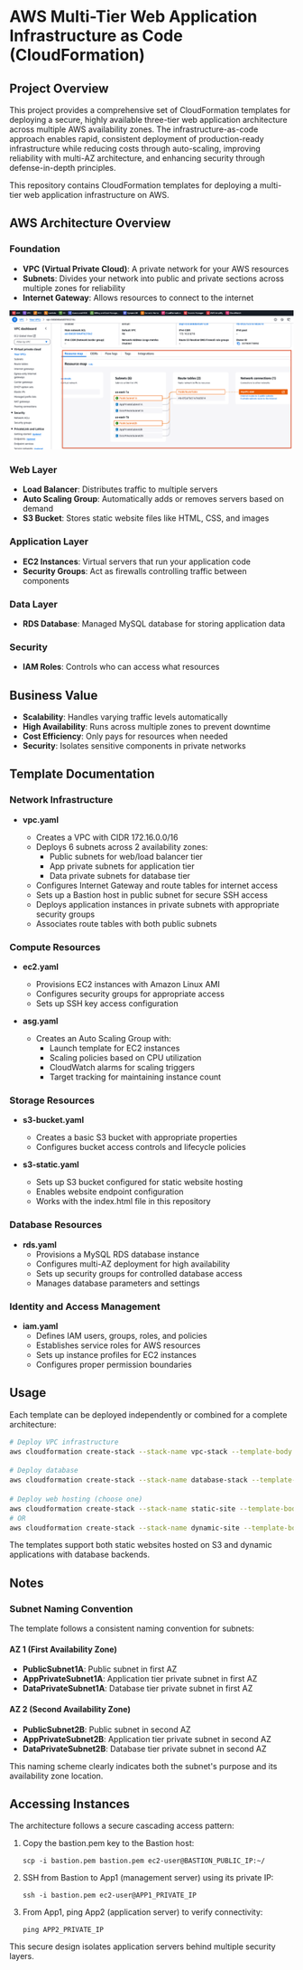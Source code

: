 # AWS Multi-Tier Web Application Infrastructure as Code (CloudFormation)

## Project Overview

This project provides a comprehensive set of CloudFormation templates for deploying a secure, highly available three-tier web application architecture across multiple AWS availability zones.
The infrastructure-as-code approach enables rapid, consistent deployment of production-ready infrastructure while reducing costs through auto-scaling, improving reliability with multi-AZ architecture, and enhancing security through defense-in-depth principles.

This repository contains CloudFormation templates for deploying a multi-tier web application infrastructure on AWS.

## AWS Architecture Overview

### Foundation

- **VPC (Virtual Private Cloud)**: A private network for your AWS resources
- **Subnets**: Divides your network into public and private sections across multiple zones for reliability
- **Internet Gateway**: Allows resources to connect to the internet

![VPC Architecture](public/images/vpc.png)

### Web Layer

- **Load Balancer**: Distributes traffic to multiple servers
- **Auto Scaling Group**: Automatically adds or removes servers based on demand
- **S3 Bucket**: Stores static website files like HTML, CSS, and images

### Application Layer

- **EC2 Instances**: Virtual servers that run your application code
- **Security Groups**: Act as firewalls controlling traffic between components

### Data Layer

- **RDS Database**: Managed MySQL database for storing application data

### Security

- **IAM Roles**: Controls who can access what resources

## Business Value

- **Scalability**: Handles varying traffic levels automatically
- **High Availability**: Runs across multiple zones to prevent downtime
- **Cost Efficiency**: Only pays for resources when needed
- **Security**: Isolates sensitive components in private networks

## Template Documentation

### Network Infrastructure

- **vpc.yaml**

  - Creates a VPC with CIDR 172.16.0.0/16
  - Deploys 6 subnets across 2 availability zones:
    - Public subnets for web/load balancer tier
    - App private subnets for application tier
    - Data private subnets for database tier
  - Configures Internet Gateway and route tables for internet access
  - Sets up a Bastion host in public subnet for secure SSH access
  - Deploys application instances in private subnets with appropriate security groups
  - Associates route tables with both public subnets

### Compute Resources

- **ec2.yaml**

  - Provisions EC2 instances with Amazon Linux AMI
  - Configures security groups for appropriate access
  - Sets up SSH key access configuration

- **asg.yaml**
  - Creates an Auto Scaling Group with:
    - Launch template for EC2 instances
    - Scaling policies based on CPU utilization
    - CloudWatch alarms for scaling triggers
    - Target tracking for maintaining instance count

### Storage Resources

- **s3-bucket.yaml**

  - Creates a basic S3 bucket with appropriate properties
  - Configures bucket access controls and lifecycle policies

- **s3-static.yaml**
  - Sets up S3 bucket configured for static website hosting
  - Enables website endpoint configuration
  - Works with the index.html file in this repository

### Database Resources

- **rds.yaml**
  - Provisions a MySQL RDS database instance
  - Configures multi-AZ deployment for high availability
  - Sets up security groups for controlled database access
  - Manages database parameters and settings

### Identity and Access Management

- **iam.yaml**
  - Defines IAM users, groups, roles, and policies
  - Establishes service roles for AWS resources
  - Sets up instance profiles for EC2 instances
  - Configures proper permission boundaries

## Usage

Each template can be deployed independently or combined for a complete architecture:

```bash
# Deploy VPC infrastructure
aws cloudformation create-stack --stack-name vpc-stack --template-body file://vpc.yaml

# Deploy database
aws cloudformation create-stack --stack-name database-stack --template-body file://rds.yaml

# Deploy web hosting (choose one)
aws cloudformation create-stack --stack-name static-site --template-body file://s3-static.yaml
# OR
aws cloudformation create-stack --stack-name dynamic-site --template-body file://asg.yaml
```

The templates support both static websites hosted on S3 and dynamic applications with database backends.

## Notes

### Subnet Naming Convention

The template follows a consistent naming convention for subnets:

#### AZ 1 (First Availability Zone)

- **PublicSubnet1A**: Public subnet in first AZ
- **AppPrivateSubnet1A**: Application tier private subnet in first AZ
- **DataPrivateSubnet1A**: Database tier private subnet in first AZ

#### AZ 2 (Second Availability Zone)

- **PublicSubnet2B**: Public subnet in second AZ
- **AppPrivateSubnet2B**: Application tier private subnet in second AZ
- **DataPrivateSubnet2B**: Database tier private subnet in second AZ

This naming scheme clearly indicates both the subnet's purpose and its availability zone location.

## Accessing Instances

The architecture follows a secure cascading access pattern:

1. Copy the bastion.pem key to the Bastion host:

   ```
   scp -i bastion.pem bastion.pem ec2-user@BASTION_PUBLIC_IP:~/
   ```

2. SSH from Bastion to App1 (management server) using its private IP:

   ```
   ssh -i bastion.pem ec2-user@APP1_PRIVATE_IP
   ```

3. From App1, ping App2 (application server) to verify connectivity:
   ```
   ping APP2_PRIVATE_IP
   ```

This secure design isolates application servers behind multiple security layers.
